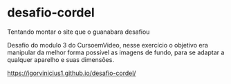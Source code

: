 # desafio-cordel
Tentando montar o site que o guanabara desafiou


 Desafio do modulo 3 do CursoemVideo, nesse exercício o objetivo era manipular da melhor forma possível as imagens de fundo, para se adaptar a qualquer aparelho e suas dimensões. 
 
 https://igorvinicius1.github.io/desafio-cordel/

